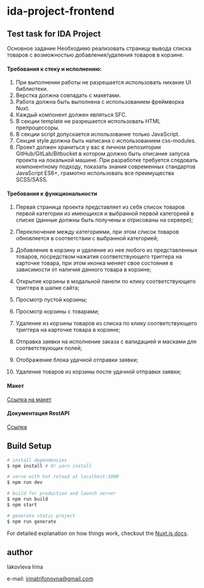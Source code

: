 # ida-project-frontend

## Test task for IDA Project

Основное задание
Необходимо реализовать страницу вывода списка товаров c возможностью добавления/удаления товаров в корзине.

#### Требования к стеку и исполнению:

1. При выполнении работы не разрешается использовать никакие UI библиотеки.
2. Верстка должна совпадать с макетами.
3. Работа должна быть выполнена с использованием фреймворка Nuxt.
4. Каждый компонент должен являться SFC.
5. В секции template не разрешается использовать HTML препроцессоры.
6. В секции script допускается использование только JavaScript.
7. Секция style должна быть написана с использованием css-modules.
8. Проект должен храниться у вас в личном репозитории GitHub/GitLab/Bitbucket в котором должно быть описание запуска проекта на локальной машине.
При разработке требуется следовать компонентному подходу, показать знания современных стандартов JavaScript ES6+, грамотно использовать все преимущества SCSS/SASS.


#### Требования к функциональности

1. Первая страница проекта представляет из себя список товаров первой категории из имеющихся и выбранной первой категорией в списке (данные должны быть получены и отрисованы на сервере);

2. Переключение между категориями, при этом список товаров обновляется в соответствии с выбранной категорией;

3. Добавление в корзину и удаление из нее любого из представленных товаров, посредством нажатия соответствующего триггера на карточке товара, при этом иконка меняет свое состояния в зависимости от наличия данного товара в корзине;

4. Открытие корзины в модальной панели по клику соответствующего триггера в шапке сайта;

5. Просмотр пустой корзины;

6. Просмотр корзины с товарами;

7. Удаление из корзины товаров из списка по клику соответствующего триггера на карточке товара в корзине;

8. Отправка заявки на исполнение заказа с валидацией и масками для соответствующих полей;

9. Отображение блока удачной отправки заявки;

10. Удаление товаров из корзины после удачной отправки заявки;

#### Макет

[Ссылка на макет](https://www.figma.com/file/nePGt9gt9kOhrPYZjhp4eO/IDA-Frontend-Test?node-id=1%3A1409)

#### Документация RestAPI

[Ссылка](https://frontend-test.idaproject.com/api/docs/)

## Build Setup

``` bash
# install dependencies
$ npm install # Or yarn install

# serve with hot reload at localhost:3000
$ npm run dev

# build for production and launch server
$ npm run build
$ npm start

# generate static project
$ npm run generate
```

For detailed explanation on how things work, checkout the [Nuxt.js docs](https://github.com/nuxt/nuxt.js).

## author
Iakovleva Irina

e-mail: irinatrifonovna@gmail.com
